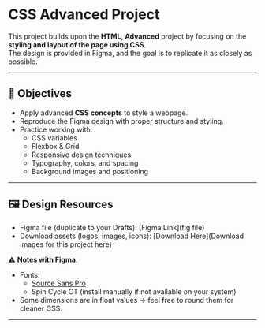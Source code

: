 # CSS Advanced Project

This project builds upon the **HTML, Advanced** project by focusing on the **styling and layout of the page using CSS**.  
The design is provided in Figma, and the goal is to replicate it as closely as possible.

---

## 🎯 Objectives
- Apply advanced **CSS concepts** to style a webpage.
- Reproduce the Figma design with proper structure and styling.
- Practice working with:
  - CSS variables
  - Flexbox & Grid
  - Responsive design techniques
  - Typography, colors, and spacing
  - Background images and positioning

---

## 🖼️ Design Resources
- Figma file (duplicate to your Drafts): [Figma Link](fig file)  
- Download assets (logos, images, icons): [Download Here](Download images for this project here)  

⚠️ **Notes with Figma**:
- Fonts:  
  - [Source Sans Pro](https://fonts.google.com/specimen/Source+Sans+Pro)  
  - Spin Cycle OT (install manually if not available on your system)  
- Some dimensions are in float values → feel free to round them for cleaner CSS.

---